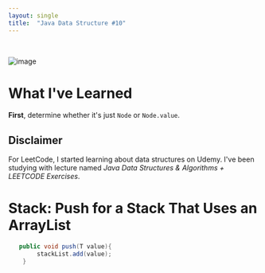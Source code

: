 ```yaml
---
layout: single
title:  "Java Data Structure #10"
---
```

<br>

![image](https://github.com/DutchVandaline/DutchVandaline.github.io/assets/142364450/b75c9826-3f3f-44ba-9d85-dc8eb7d3aba1)

# What I've Learned
**First**, determine whether it's just `Node` or `Node.value`.

## Disclaimer
 For LeetCode, I started learning about data structures on Udemy. I've been studying with lecture named *Java Data Structures & Algorithms + LEETCODE Exercises*. 

# Stack: Push for a Stack That Uses an ArrayList

```java
   public void push(T value){
        stackList.add(value);
    }
```
<br>
